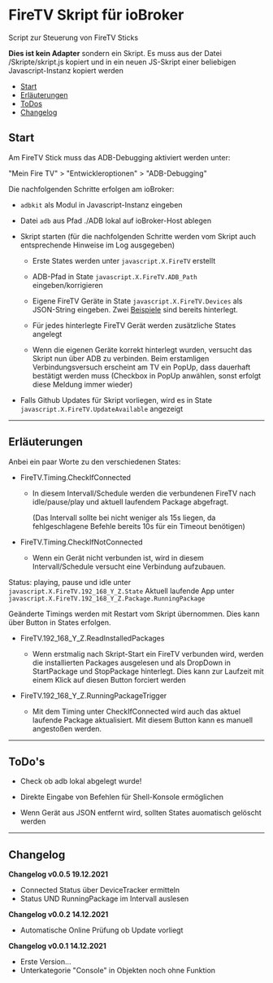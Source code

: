 # FireTV Skript für ioBroker

Script zur Steuerung von FireTV Sticks

**Dies ist kein Adapter** sondern ein Skript. Es muss aus der Datei /Skripte/skript.js kopiert und in ein neuen JS-Skript einer beliebigen Javascript-Instanz kopiert werden

* [Start](#start)
* [Erläuterungen](#erläuterungen)
* [ToDos](#todos)
* [Changelog](#changelog)

## Start

Am FireTV Stick muss das ADB-Debugging aktiviert werden unter:

"Mein Fire TV" > "Entwickleroptionen" > "ADB-Debugging"

Die nachfolgenden Schritte erfolgen am ioBroker:

* `adbkit` als Modul in Javascript-Instanz eingeben

* Datei `adb` aus Pfad ./ADB lokal auf ioBroker-Host ablegen

* Skript starten (für die nachfolgenden Schritte werden vom Skript auch entsprechende Hinweise im Log ausgegeben)
  
  * Erste States werden unter `javascript.X.FireTV` erstellt
  
  * ADB-Pfad in State `javascript.X.FireTV.ADB_Path` eingeben/korrigieren
  
  * Eigene FireTV Geräte in State `javascript.X.FireTV.Devices` als JSON-String eingeben. Zwei <u>Beispiele</u> sind bereits hinterlegt.
  
  * Für jedes hinterlegte FireTV Gerät werden zusätzliche States angelegt 
  
  * Wenn die eigenen Geräte korrekt hinterlegt wurden, versucht das Skript nun über ADB zu verbinden. Beim erstamligen Verbindungsversuch erscheint am TV ein PopUp, dass dauerhaft bestätigt werden muss (Checkbox in PopUp anwählen, sonst erfolgt diese Meldung immer wieder)

* Falls Github Updates für Skript vorliegen, wird es in State `javascript.X.FireTV.UpdateAvailable` angezeigt

---

## Erläuterungen



Anbei ein paar Worte zu den verschiedenen States:

* FireTV.Timing.CheckIfConnected
  
  * In diesem Intervall/Schedule werden die verbundenen FireTV nach idle/pause/play und aktuell laufendem Package abgefragt.
    
    (Das Intervall sollte bei nicht weniger als 15s liegen, da fehlgeschlagene Befehle bereits 10s für ein Timeout benötigen)
    
    
* FireTV.Timing.CheckIfNotConnected
  * Wenn ein Gerät nicht verbunden ist, wird in diesem Intervall/Schedule versucht eine Verbindung aufzubauen.

Status: playing, pause und idle unter `javascript.X.FireTV.192_168_Y_Z.State` Aktuell laufende App unter `javascript.X.FireTV.192_168_Y_Z.Package.RunningPackage`

Geänderte Timings werden mit Restart vom Skript übernommen. Dies kann über Button in States erfolgen.



* FireTV.192_168_Y_Z.ReadInstalledPackages
  
  * Wenn erstmalig nach Skript-Start ein FireTV verbunden wird, werden die installierten Packages ausgelesen und als DropDown in StartPackage und StopPackage hinterlegt. Dies kann zur Laufzeit mit einem Klick auf diesen Button forciert werden

* FireTV.192_168_Y_Z.RunningPackageTrigger
  
  * Mit dem Timing unter CheckIfConnected wird auch das aktuel laufende Package aktualisiert. Mit diesem Button kann es manuell angestoßen werden.

***

## ToDo's

* Check ob adb lokal abgelegt wurde!

* Direkte Eingabe von Befehlen für Shell-Konsole ermöglichen

* Wenn Gerät aus JSON entfernt wird, sollten States auomatisch gelöscht werden

***

## Changelog

**Changelog v0.0.5 19.12.2021**

- Connected Status über DeviceTracker ermitteln
- Status UND RunningPackage im Intervall auslesen

**Changelog v0.0.2 14.12.2021**

- Automatische Online Prüfung ob Update vorliegt

**Changelog v0.0.1 14.12.2021**

* Erste Version...
* Unterkategorie "Console" in Objekten noch ohne Funktion
